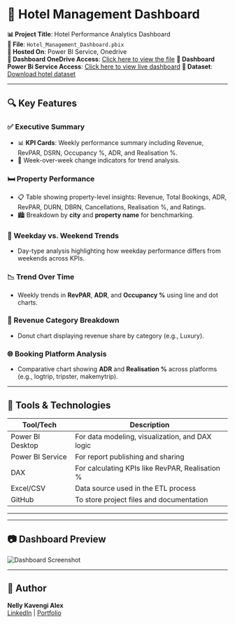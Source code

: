 # 🏨 Hotel Management Dashboard

**📊 Project Title**: Hotel Performance Analytics Dashboard  
**📁 File**: `Hotel_Management_Dashboard.pbix`  
**📌 Hosted On**: Power BI Service, Onedrive  
**🔗 Dashboard OneDrive Access**: [Click here to view the file](https://1drv.ms/u/c/57e649f8ecfcde37/EfyuXngsqydEroRms5LQvZwBSdSIvVjglR4xnqN31psJJw?e=8k4Rgw) 
**🔗 Dashboard Power Bi Service Access**: [Click here to view live dashboard](https://app.powerbi.com/reportEmbed?reportId=b0140882-07cf-45f2-bc97-08ad7c23372c&autoAuth=true&ctid=14f13a17-3cb4-408b-b8e4-770d44d82165)
**📂 Dataset**: [Download hotel dataset](https://drive.google.com/drive/folders/1KsytgHuos_pvs3aaHENGFLMYEY48ZftM?usp=sharing)

---
## 🔍 Key Features

### ✅ Executive Summary
- 📊 **KPI Cards**: Weekly performance summary including Revenue, RevPAR, DSRN, Occupancy %, ADR, and Realisation %.
- 🔻 Week-over-week change indicators for trend analysis.

### 🛏️ Property Performance
- 📋 Table showing property-level insights: Revenue, Total Bookings, ADR, RevPAR, DURN, DBRN, Cancellations, Realisation %, and Ratings.
- 🏙️ Breakdown by **city** and **property name** for benchmarking.

### 🔁 Weekday vs. Weekend Trends
- Day-type analysis highlighting how weekday performance differs from weekends across KPIs.

### 📉 Trend Over Time
- Weekly trends in **RevPAR**, **ADR**, and **Occupancy %** using line and dot charts.

### 🧾 Revenue Category Breakdown
- Donut chart displaying revenue share by category (e.g., Luxury).

### 🌐 Booking Platform Analysis
- Comparative chart showing **ADR** and **Realisation %** across platforms (e.g., logtrip, tripster, makemytrip).

---

## 🧰 Tools & Technologies

| Tool/Tech         | Description                                      |
|-------------------|--------------------------------------------------|
| Power BI Desktop  | For data modeling, visualization, and DAX logic |
| Power BI Service  | For report publishing and sharing                |
| DAX               | For calculating KPIs like RevPAR, Realisation %  |
| Excel/CSV         | Data source used in the ETL process              |
| GitHub            | To store project files and documentation         |
---


---

## 📷 Dashboard Preview

![Dashboard Screenshot](https://drive.google.com/file/d/1o-glGpytI4cLR0ffNFLixx8nLulv0S03/view?usp=sharing)

---

## 👤 Author

**Nelly Kavengi Alex**  
[LinkedIn](www.linkedin.com/in/kavengi-alex-56ab55299) | [Portfolio](https://kavengi00.github.io/nelly-portfolio/)
